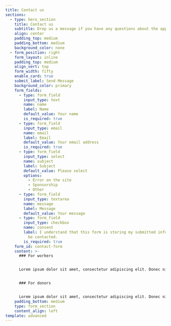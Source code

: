 ```yaml
---
title: Contact us
sections:
  - type: hero_section
    title: Contact us
    subtitle: Drop us a message if you have any questions about the app
    align: center
    padding_top: medium
    padding_bottom: medium
    background_color: none
  - form_position: right
    form_layout: inline
    padding_top: medium
    align_vert: top
    form_width: fifty
    enable_card: true
    submit_label: Send Message
    background_color: primary
    form_fields:
      - type: form_field
        input_type: text
        name: name
        label: Name
        default_value: Your name
        is_required: true
      - type: form_field
        input_type: email
        name: email
        label: Email
        default_value: Your email address
        is_required: true
      - type: form_field
        input_type: select
        name: subject
        label: Subject
        default_value: Please select
        options:
          - Error on the site
          - Sponsorship
          - Other
      - type: form_field
        input_type: textarea
        name: message
        label: Message
        default_value: Your message
      - type: form_field
        input_type: checkbox
        name: consent
        label: I understand that this form is storing my submitted information so I can
          be contacted.
        is_required: true
    form_id: contact-form
    content: >-
      ### For workers


      Lorem ipsum dolor sit amet, consectetur adipiscing elit. Donec nisl ligula, cursus id molestie vel, maximus aliquet risus. Vivamus in nibh fringilla, fringilla.


      ### For donors


      Lorem ipsum dolor sit amet, consectetur adipiscing elit. Donec nisl ligula, cursus id molestie vel, maximus aliquet risus. Vivamus in nibh fringilla, fringilla.
    padding_bottom: medium
    type: form_section
    content_align: left
template: advanced
---
```

